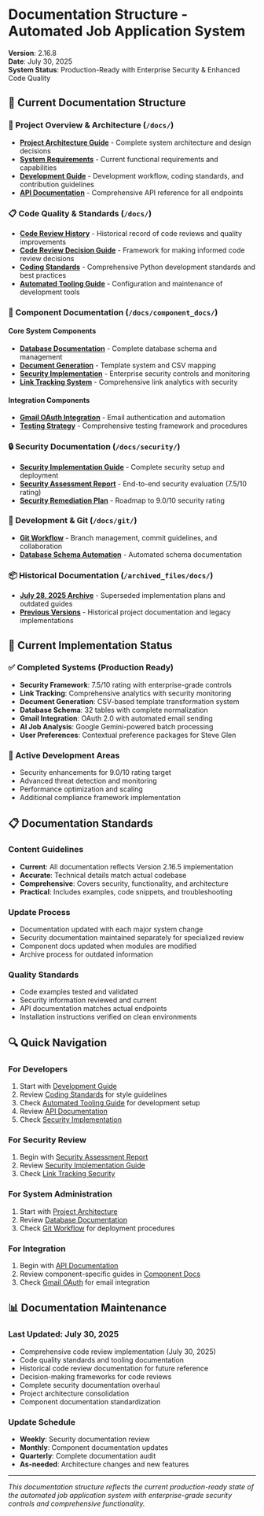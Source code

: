 # Documentation Structure - Automated Job Application System

**Version**: 2.16.8  
**Date**: July 30, 2025  
**System Status**: Production-Ready with Enterprise Security & Enhanced Code Quality

## 📁 Current Documentation Structure

### 🎯 Project Overview & Architecture (`/docs/`)
- **[Project Architecture Guide](PROJECT_ARCHITECTURE.md)** - Complete system architecture and design decisions
- **[System Requirements](SYSTEM_REQUIREMENTS.md)** - Current functional requirements and capabilities  
- **[Development Guide](DEVELOPMENT_GUIDE.md)** - Development workflow, coding standards, and contribution guidelines
- **[API Documentation](API_DOCUMENTATION.md)** - Comprehensive API reference for all endpoints

### 📋 Code Quality & Standards (`/docs/`)
- **[Code Review History](CODE_REVIEW_HISTORY.md)** - Historical record of code reviews and quality improvements
- **[Code Review Decision Guide](CODE_REVIEW_DECISION_GUIDE.md)** - Framework for making informed code review decisions
- **[Coding Standards](CODING_STANDARDS.md)** - Comprehensive Python development standards and best practices
- **[Automated Tooling Guide](AUTOMATED_TOOLING_GUIDE.md)** - Configuration and maintenance of development tools

### 🔧 Component Documentation (`/docs/component_docs/`)

#### Core System Components
- **[Database Documentation](component_docs/database/)** - Complete database schema and management
- **[Document Generation](component_docs/document_generation/)** - Template system and CSV mapping
- **[Security Implementation](component_docs/security/)** - Enterprise security controls and monitoring
- **[Link Tracking System](component_docs/link_tracking/)** - Comprehensive link analytics with security

#### Integration Components  
- **[Gmail OAuth Integration](component_docs/gmail_oauth_integration.md)** - Email authentication and automation
- **[Testing Strategy](component_docs/Testing_Plan.md)** - Comprehensive testing framework and procedures

### 🔒 Security Documentation (`/docs/security/`)
- **[Security Implementation Guide](../security_implementation_guide.md)** - Complete security setup and deployment
- **[Security Assessment Report](../export/security_assessment_report.md)** - End-to-end security evaluation (7.5/10 rating)
- **[Security Remediation Plan](../export/security_remediation_plan.md)** - Roadmap to 9.0/10 security rating

### 🔀 Development & Git (`/docs/git/`)
- **[Git Workflow](git/)** - Branch management, commit guidelines, and collaboration
- **[Database Schema Automation](git/SMART_SCHEMA_ENFORCEMENT.md)** - Automated schema documentation

### 📦 Historical Documentation (`/archived_files/docs/`)
- **[July 28, 2025 Archive](../archived_files/docs/archived_2025_07_28/)** - Superseded implementation plans and outdated guides
- **[Previous Versions](../archived_files/docs/)** - Historical project documentation and legacy implementations

## 🎯 Current Implementation Status

### ✅ Completed Systems (Production Ready)
- **Security Framework**: 7.5/10 rating with enterprise-grade controls
- **Link Tracking**: Comprehensive analytics with security monitoring
- **Document Generation**: CSV-based template transformation system  
- **Database Schema**: 32 tables with complete normalization
- **Gmail Integration**: OAuth 2.0 with automated email sending
- **AI Job Analysis**: Google Gemini-powered batch processing
- **User Preferences**: Contextual preference packages for Steve Glen

### 🔄 Active Development Areas
- Security enhancements for 9.0/10 rating target
- Advanced threat detection and monitoring
- Performance optimization and scaling
- Additional compliance framework implementation

## 📋 Documentation Standards

### Content Guidelines
- **Current**: All documentation reflects Version 2.16.5 implementation
- **Accurate**: Technical details match actual codebase
- **Comprehensive**: Covers security, functionality, and architecture
- **Practical**: Includes examples, code snippets, and troubleshooting

### Update Process
- Documentation updated with each major system change
- Security documentation maintained separately for specialized review
- Component docs updated when modules are modified
- Archive process for outdated information

### Quality Standards
- Code examples tested and validated
- Security information reviewed and current
- API documentation matches actual endpoints
- Installation instructions verified on clean environments

## 🔍 Quick Navigation

### For Developers
1. Start with [Development Guide](DEVELOPMENT_GUIDE.md)
2. Review [Coding Standards](CODING_STANDARDS.md) for style guidelines
3. Check [Automated Tooling Guide](AUTOMATED_TOOLING_GUIDE.md) for development setup
4. Review [API Documentation](API_DOCUMENTATION.md)
5. Check [Security Implementation](component_docs/security/)

### For Security Review
1. Begin with [Security Assessment Report](../export/security_assessment_report.md)
2. Review [Security Implementation Guide](../security_implementation_guide.md)
3. Check [Link Tracking Security](component_docs/link_tracking/security_implementation.md)

### For System Administration
1. Start with [Project Architecture](PROJECT_ARCHITECTURE.md)
2. Review [Database Documentation](component_docs/database/)
3. Check [Git Workflow](git/) for deployment procedures

### For Integration
1. Begin with [API Documentation](API_DOCUMENTATION.md)
2. Review component-specific guides in [Component Docs](component_docs/)
3. Check [Gmail OAuth](component_docs/gmail_oauth_integration.md) for email integration

## 📊 Documentation Maintenance

### Last Updated: July 30, 2025
- Comprehensive code review implementation (July 30, 2025)
- Code quality standards and tooling documentation
- Historical code review documentation for future reference
- Decision-making frameworks for code reviews
- Complete security documentation overhaul
- Project architecture consolidation
- Component documentation standardization

### Update Schedule
- **Weekly**: Security documentation review
- **Monthly**: Component documentation updates
- **Quarterly**: Complete documentation audit
- **As-needed**: Architecture changes and new features

---

*This documentation structure reflects the current production-ready state of the automated job application system with enterprise-grade security controls and comprehensive functionality.*